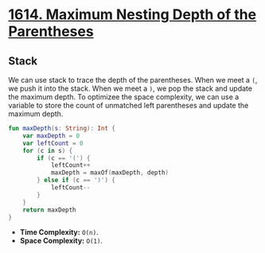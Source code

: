 # [1614. Maximum Nesting Depth of the Parentheses](https://leetcode.com/problems/maximum-nesting-depth-of-the-parentheses/description/)

## Stack
We can use stack to trace the depth of the parentheses. When we meet a `(`, we push it into the stack. When we meet a `)`, we pop the stack and update the maximum depth. To optimizee the space complexity, we can use a variable to store the count of unmatched left parentheses and update the maximum depth.

```kotlin
fun maxDepth(s: String): Int {
    var maxDepth = 0
    var leftCount = 0
    for (c in s) {
        if (c == '(') {
            leftCount++
            maxDepth = maxOf(maxDepth, depth)
        } else if (c == ')') {
            leftCount--
        }
    }
    return maxDepth
}
```

* **Time Complexity:** `O(n)`.
* **Space Complexity:** `O(1)`.